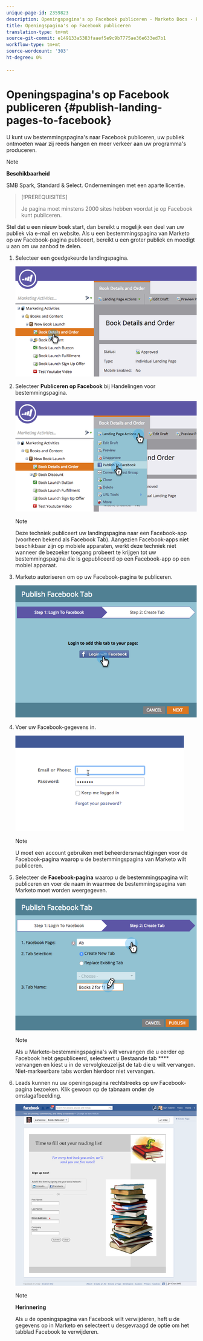 ```yaml
---
unique-page-id: 2359823
description: Openingspagina's op Facebook publiceren - Marketo Docs - Productdocumentatie
title: Openingspagina's op Facebook publiceren
translation-type: tm+mt
source-git-commit: e149133a5383faaef5e9c9b7775ae36e633ed7b1
workflow-type: tm+mt
source-wordcount: '303'
ht-degree: 0%

---
```



# Openingspagina&#39;s op Facebook publiceren {#publish-landing-pages-to-facebook}

U kunt uw bestemmingspagina&#39;s naar Facebook publiceren, uw publiek ontmoeten waar zij reeds hangen en meer verkeer aan uw programma&#39;s produceren.

>[!NOTE]
>
>**Beschikbaarheid**
>
>SMB Spark, Standard &amp; Select. Ondernemingen met een aparte licentie.

>[!PREREQUISITES]
>
>Je pagina moet minstens 2000 sites hebben voordat je op Facebook kunt publiceren.

Stel dat u een nieuw boek start, dan bereikt u mogelijk een deel van uw publiek via e-mail en website. Als u een bestemmingspagina van Marketo op uw Facebook-pagina publiceert, bereikt u een groter publiek en moedigt u aan om uw aanbod te delen.

1. Selecteer een goedgekeurde landingspagina.

   ![](assets/image2015-4-22-16-3a53-3a46.png)

1. Selecteer **Publiceren op Facebook** bij Handelingen voor bestemmingspagina.

   ![](assets/image2015-4-22-16-3a54-3a55.png)

   >[!NOTE]
   >
   >Deze techniek publiceert uw landingspagina naar een Facebook-app (voorheen bekend als Facebook Tab). Aangezien Facebook-apps niet beschikbaar zijn op mobiele apparaten, werkt deze techniek niet wanneer de bezoeker toegang probeert te krijgen tot uw bestemmingspagina die is gepubliceerd op een Facebook-app op een mobiel apparaat.

1. Marketo autoriseren om op uw Facebook-pagina te publiceren.

   ![](assets/image2015-4-22-18-3a27-3a14.png)

1. Voer uw Facebook-gegevens in.

   ![](assets/image2015-4-22-18-3a29-3a57.png)

   >[!NOTE]
   >
   >U moet een account gebruiken met beheerdersmachtigingen voor de Facebook-pagina waarop u de bestemmingspagina van Marketo wilt publiceren.

1. Selecteer de **Facebook-pagina** waarop u de bestemmingspagina wilt publiceren en voer de naam in waarmee de bestemmingspagina van Marketo moet worden weergegeven.

   ![](assets/image2015-4-22-18-3a31-3a39.png)

   >[!NOTE]
   >
   >Als u Marketo-bestemmingspagina&#39;s wilt vervangen die u eerder op Facebook hebt gepubliceerd, selecteert u Bestaande tab **** vervangen en kiest u in de vervolgkeuzelijst de tab die u wilt vervangen. Niet-markeerbare tabs worden hierdoor niet vervangen.

1. Leads kunnen nu uw openingspagina rechtstreeks op uw Facebook-pagina bezoeken. Klik gewoon op de tabnaam onder de omslagafbeelding.

   ![](assets/image2015-4-22-18-3a42-3a15.png)

   >[!NOTE]
   >
   >**Herinnering**
   >
   >
   >Als u de openingspagina van Facebook wilt verwijderen, heft u de gegevens op in Marketo en selecteert u desgevraagd de optie om het tabblad Facebook te verwijderen.

